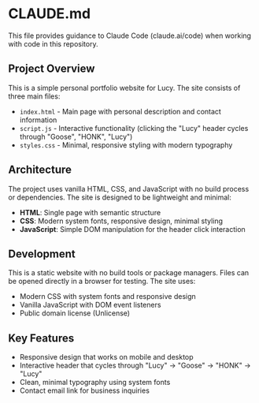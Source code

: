 # CLAUDE.md

This file provides guidance to Claude Code (claude.ai/code) when working with code in this repository.

## Project Overview

This is a simple personal portfolio website for Lucy. The site consists of three main files:
- `index.html` - Main page with personal description and contact information
- `script.js` - Interactive functionality (clicking the "Lucy" header cycles through "Goose", "HONK", "Lucy")
- `styles.css` - Minimal, responsive styling with modern typography

## Architecture

The project uses vanilla HTML, CSS, and JavaScript with no build process or dependencies. The site is designed to be lightweight and minimal:

- **HTML**: Single page with semantic structure
- **CSS**: Modern system fonts, responsive design, minimal styling
- **JavaScript**: Simple DOM manipulation for the header click interaction

## Development

This is a static website with no build tools or package managers. Files can be opened directly in a browser for testing. The site uses:

- Modern CSS with system fonts and responsive design
- Vanilla JavaScript with DOM event listeners
- Public domain license (Unlicense)

## Key Features

- Responsive design that works on mobile and desktop
- Interactive header that cycles through "Lucy" → "Goose" → "HONK" → "Lucy"
- Clean, minimal typography using system fonts
- Contact email link for business inquiries